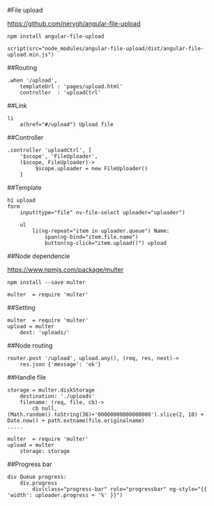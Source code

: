 #File upload

https://github.com/nervgh/angular-file-upload

    npm install angular-file-upload

    script(src="node_modules/angular-file-upload/dist/angular-file-upload.min.js")


##Routing

    .when '/upload',
        templateUrl : 'pages/upload.html'
        controller  : 'uploadCtrl'

##Link

    li
        a(href="#/upload") Upload file



##Controller
    
    .controller 'uploadCtrl', [
        '$scope', 'FileUploader',
        ($scope, FileUploader)->
             $scope.uploader = new FileUploader()
        ]    

##Template


    h1 upload
    form
        input(type="file" nv-file-select uploader="uploader")

        ul
            li(ng-repeat="item in uploader.queue") Name:
                span(ng-bind="item.file.name")
                button(ng-click="item.upload()") upload

##Node dependencie

https://www.npmjs.com/package/multer

    npm install --save multer

    multer  = require 'multer'

##Setting   

    multer  = require 'multer'
    upload = multer
        dest: 'uploads/'

##Node routing 

    router.post '/upload', upload.any(), (req, res, next)->
        res.json {'message': 'ok'}

##Handle file

    storage = multer.diskStorage
        destination: './uploads'
        filename: (req, file, cb)->
            cb null, (Math.random().toString(36)+'00000000000000000').slice(2, 10) + Date.now() + path.extname(file.originalname)
    .....

    multer  = require 'multer'
    upload = multer
        storage: storage


##Progress bar

    div Queue progress:
        div.progress
            div(class="progress-bar" role="progressbar" ng-style="{{ 'width': uploader.progress + '%' }}")


